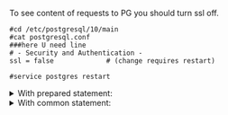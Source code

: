 To see content of requests to PG you should turn ssl off.

```shell script
#cd /etc/postgresql/10/main
#cat postgresql.conf
###here U need line 
# - Security and Authentication -
ssl = false				# (change requires restart)

#service postgres restart
```
<details>
<summary>With prepared statement:</summary>

<details>
        <summary>Frame</summary>
        <blockquote>
     ~~~
    Frame 10: 278 bytes on wire (2224 bits), 278 bytes captured (2224 bits) on interface 0
     Ethernet II, Src: 00:00:00_00:00:00 (00:00:00:00:00:00), Dst: 00:00:00_00:00:00 (00:00:00:00:00:00)
     Internet Protocol Version 4, Src: 127.0.0.1, Dst: 127.0.0.1
     Transmission Control Protocol, Src Port: 50966, Dst Port: 5432, Seq: 1, Ack: 1, Len: 212
         Source Port: 50966
         Destination Port: 5432
         [Stream index: 1]
         [TCP Segment Len: 212]
         Sequence number: 1    (relative sequence number)
         [Next sequence number: 213    (relative sequence number)]
         Acknowledgment number: 1    (relative ack number)
         1000 .... = Header Length: 32 bytes (8)
         Flags: 0x018 (PSH, ACK)
         Window size value: 512
         [Calculated window size: 512]
         [Window size scaling factor: -1 (unknown)]
         Checksum: 0xfefc [unverified]
         [Checksum Status: Unverified]
         Urgent pointer: 0
         Options: (12 bytes), No-Operation (NOP), No-Operation (NOP), Timestamps
         [SEQ/ACK analysis]
         [Timestamps]
         TCP payload (212 bytes)
         [PDU Size: 115]
         [PDU Size: 75]
         [PDU Size: 7]
         [PDU Size: 10]
         [PDU Size: 5]
     ~~~
     </blockquote>
    </details>
    <details>
    <blockquote>
    ~~~
     PostgreSQL
         Type: Parse
         Length: 114
         Statement: 
         Query: INSERT INTO DOGS (NAME, DATEOFBIRTH, HEIGHT, WEIGHT) VALUES ( $1, $2, $3, $4 )\nRETURNING *
         Parameters: 4
             Type OID: 1043
             Type OID: 0
             Type OID: 20
             Type OID: 20
    ~~~
    </blockquote>
    </details>
    <details>
    <blockquote>
    ~~~
     PostgreSQL
         Type: Bind
         Length: 74
         Portal: 
         Statement: 
         Parameter formats: 4
             Format: Text (0)
             Format: Text (0)
             Format: Binary (1)
             Format: Binary (1)
         Parameter values: 4
             Column length: 8
             Data: 446f67314e616d65
             Column length: 14
             Data: 323032302d30322d3239202b3033
             Column length: 8
             Data: 0000000000000001
             Column length: 8
             Data: 0000000000000001
         Result formats: 0
    ~~~
    </blockquote>
    </details>
    <details>
    <blockquote>
    ~~~
     PostgreSQL
         Type: Describe
         Length: 6
         Portal: 
        ~~~
    </blockquote>
    </details>
    <details>
    <blockquote>
    ~~~
     PostgreSQL
         Type: Execute
         Length: 9
         Portal: 
         Returns: all rows
    ~~~
    </blockquote>
    </details>
    <details>
    <blockquote>
    ~~~
     PostgreSQL
         Type: Sync
         Length: 4
    ~~~
    </blockquote>
    </details>
</details>

<details>
    <summary>With common statement:</summary>
    <details>
    <blockquote>
    ~~~
    Frame 9050: 220 bytes on wire (1760 bits), 220 bytes captured (1760 bits) on interface 0
    Ethernet II, Src: 00:00:00_00:00:00 (00:00:00:00:00:00), Dst: 00:00:00_00:00:00 (00:00:00:00:00:00)
    Internet Protocol Version 4, Src: 127.0.0.1, Dst: 127.0.0.1
    Transmission Control Protocol, Src Port: 50966, Dst Port: 5432, Seq: 425, Ack: 425, Len: 154
    ~~~
    </blockquote>
    </details>
    <details>
    <blockquote>
    ~~~
    PostgreSQL
        Type: Parse
        Length: 118
        Statement: 
        Query: INSERT INTO DOGS (NAME, DATEOFBIRTH, HEIGHT, WEIGHT) VALUES ( 'Dog1Name', '2020-02-29 +03', 1, 1 )\nRETURNING *
        Parameters: 0
    ~~~
    </blockquote>
    </details>
    <details>
    <blockquote>
    ~~~
    PostgreSQL
        Type: Bind
        Length: 12
        Portal: 
        Statement: 
        Parameter formats: 0
        Parameter values: 0
        Result formats: 0
    ~~~
    </blockquote>
    </details>
    <details>
    <blockquote>
    ~~~
    PostgreSQL
        Type: Describe
        Length: 6
        Portal:  
    ~~~
    </blockquote>
    </details>
    <details>
    <blockquote>
    ~~~
    PostgreSQL
        Type: Execute
        Length: 9
        Portal: 
        Returns: all rows
    ~~~
    </blockquote>
    </details>
    <details>
    <blockquote>
    ~~~
    PostgreSQL
        Type: Sync
        Length: 4
    ~~~
    </blockquote>
    </details>
</details>


